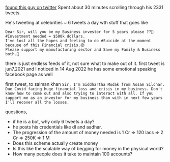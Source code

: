 [found this guy on twitter](https://twitter.com/SiddharthaModa2/with_replies) Spent about 30 minutes scrolling through his 2331 tweets. 

He's tweeting at celebrities ~ 6 tweets a day  wth stuff that goes like

```
Dear Sir, will you be my Business investor for 5 years please ??🙏
#Investment needed = $500k dollars.
I've lost all the hopes and feeling to do #Suicide at the moment because of this Financial crisis.😪
Please support my manufacturing sector and Save my Family & Business both.🙏
```

there is just endless feeds of it, not sure what to make out of it.
first tweet is jun7,2021 and I noticed in 14 Aug 2022
he has some emotional speaking facebook page as well

first tweet,
to salman khan
``
Sir, I'm Siddhartha Modak from Assam Silchar. Due Covid facing huge financial loss and crisis in my business. Don't know how to come out and also trying to interact with all. If you support me as an investor for my business than with in next few years I'll recover all the losses.
``

questions, 
- if he is a bot, why only 6 tweets a day?
- he posts his credentials like dl and aadhar.
- The progression of the amount of money needed is 1 Cr => 120 lacs => 2 Cr => 250K => 1 M
- Does this scheme actually create money
- Is this like the scalable way of begging for money in the physical world?
- How many people does it take to maintain 100 accounts?

